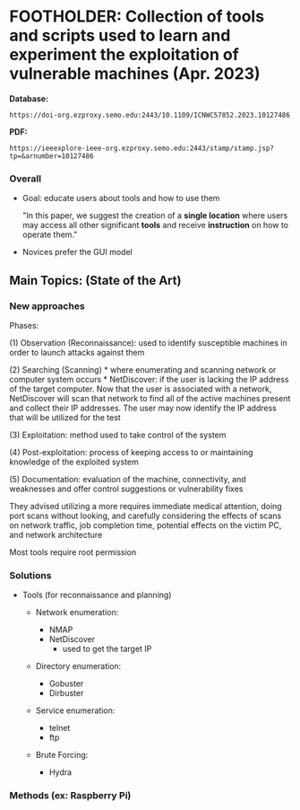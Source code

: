 # FOOTHOLDER: Collection of tools and scripts used to learn and experiment the exploitation of vulnerable machines (Apr. 2023)
**Database:**

	https://doi-org.ezproxy.semo.edu:2443/10.1109/ICNWC57852.2023.10127486

**PDF:**

	https://ieeexplore-ieee-org.ezproxy.semo.edu:2443/stamp/stamp.jsp?tp=&arnumber=10127486
	
	
### Overall
* Goal: educate users about tools and how to use them

	"In this paper, we suggest the creation of a **single location** where users may access all other significant **tools** and receive **instruction** on how to operate them."
* Novices prefer the GUI model
	
## Main Topics: (State of the Art)
### New approaches

Phases:

(1) Observation (Reconnaissance): used to identify susceptible machines in order to launch attacks against them

(2) Searching (Scanning)
	* where enumerating and scanning network or computer system occurs
	* NetDiscover: if the user is lacking the IP address of the target computer. Now that the user is associated with a network, NetDiscover will scan that network to find all of the active machines present and collect their IP addresses. The user may now identify the IP address that will be utilized for the test
	
(3) Exploitation: method used to take control of the system

(4) Post-exploitation: process of keeping access to or maintaining knowledge of the exploited system

(5) Documentation: evaluation of the machine, connectivity, and weaknesses and offer control suggestions or vulnerability fixes

They advised utilizing a more requires immediate medical attention, doing port scans without looking, and carefully considering the effects of scans on network traffic, job completion time, potential effects on the victim PC, and network architecture

Most tools require root permission

### Solutions
* Tools (for reconnaissance and planning)
	* Network enumeration:
		* NMAP
		* NetDiscover
			* used to get the target IP
			
	* Directory enumeration:
		* Gobuster
		* Dirbuster
	* Service enumeration:
		* telnet
		* ftp
	* Brute Forcing:
		* Hydra
		
### Methods (ex: Raspberry Pi)
